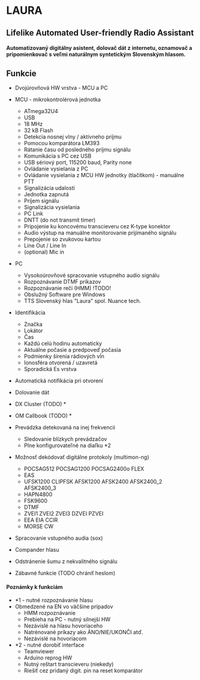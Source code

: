 # LAURA
## Lifelike Automated User-friendly Radio Assistant
#### Automatizovaný digitálny asistent, dolovač dát z internetu, oznamovač a pripomienkovač s veľmi naturálnym syntetickým Slovenským hlasom.

## Funkcie
- Dvojúrovňová HW vrstva - MCU a PC
- MCU - mikrokontrolérová jednotka
	- ATmega32U4
	- USB
	- 18 MHz
	- 32 kB Flash
	- Detekcia nosnej vlny / aktívneho príjmu
	- Pomocou komparátora LM393
	- Rátanie času od posledného príjmu signálu
	- Komunikácia s PC cez USB
	- USB sériový port, 115200 baud, Parity none
	- Ovládanie vysielania z PC
	- Ovládanie vysielania z MCU HW jednotky (tlačítkom) - manuálne PTT
	- Signalizácia udalostí
	- Jednotka zapnutá
	- Príjem signálu
	- Signalizácia vysielania
	- PC Link
	- DNTT (do not transmit timer)
	- Pripojenie ku koncovému transcieveru cez K-type konektor
	- Audio výstup na manuálne monitorovanie prijímaného signálu
	- Prepojenie so zvukovou kartou
	- Line Out / Line In
	- (optional) Mic in
	
- PC
	- Vysokoúrovňové spracovanie vstupného audio signálu
	- Rozpoznávanie DTMF príkazov
	- Rozpoznávanie reči (HMM) !TODO!
	- Obslužný Software pre Windows
	- TTS Slovenský hlas "Laura" spol. Nuance tech.
- Identifikácia
	- Značka
	- Lokátor
	- Čas
	- Každú celú hodinu automaticky
	- Aktuálne počasie a predpoveď počasia
	- Podmienky šírenia rádiových vĺn
	- Ionosféra otvorená / uzavretá
	- Sporadická Es vrstva
- Automatická notifikácia pri otvorení
- Dolovanie dát
- DX Cluster (TODO) *
- OM Callbook (TODO) *
- Prevádzka detekovaná na inej frekvencii
	- Sledovanie blízkych prevádzačov
	- Plne konfigurovateľné na diaľku *2
- Možnosť dekódovať digitálne protokoly (multimon-ng)
	- POCSAG512 POCSAG1200 POCSAG2400o FLEX
	- EAS
	- UFSK1200 CLIPFSK AFSK1200 AFSK2400 AFSK2400_2 AFSK2400_3
	- HAPN4800
	- FSK9600 
	- DTMF
	- ZVEI1 ZVEI2 ZVEI3 DZVEI PZVEI
	- EEA EIA CCIR
	- MORSE CW
- Spracovanie vstupného audia (sox)
- Compander hlasu
- Odstránenie šumu z nekvalitného signálu
- Zábavné funkcie (TODO chrániť heslom)

#### Poznámky k funkciám
- *1 - nutné rozpoznávanie hlasu
- Obmedzené na EN vo väčšine prípadov
	- HMM rozpoznávanie
	- Prebieha na PC - nutný silnejší HW
	- Nezávislé na hlasu hovoriaceho
	- Natrénované príkazy ako ÁNO/NIE/UKONČI atď.
	- Nezávislé na hovoriacom
- *2 - nutné dorobiť interface
	- Teamviewer
	- Arduino reprog HW
	- Nutný reštart transcieveru (niekedy)
	- Riešiť cez pridaný digit. pin na reset komparátor